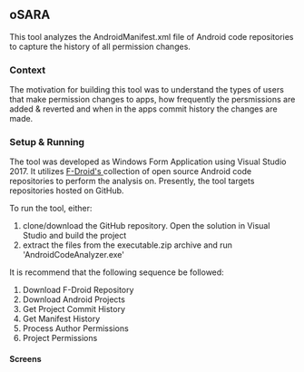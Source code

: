 ## oSARA
This tool analyzes the AndroidManifest.xml file of Android code repositories to capture the history of all permission changes.

### Context
The motivation for building this tool was to understand the types of users that make permission changes to apps, how frequently the persmissions are added & reverted and when in the apps commit history the changes are made.

### Setup & Running
The tool was developed as Windows Form Application using Visual Studio 2017. It utilizes <a href='https://f-droid.org/' target='_blank'> F-Droid's </a> collection of open source Android code repositories to perform the analysis on. Presently, the tool targets repositories hosted on GitHub.

To run the tool, either:
<ol>
	<li>
		clone/download the GitHub repository. Open the solution in Visual Studio and build the project
	</li>
	<li>
		extract the files from the executable.zip archive and run 'AndroidCodeAnalyzer.exe'
	</li>
</ol>

It is recommend that the following sequence be followed:
<ol>
	<li> Download F-Droid Repository </li>
	<li> Download Android Projects </li>
	<li> Get Project Commit History </li>
	<li> Get Manifest History </li>
	<li> Process Author Permissions </li>
	<li> Project Permissions </li>
</ol>

#### Screens

